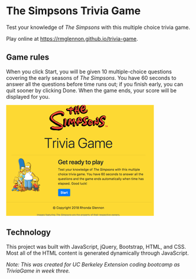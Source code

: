 # The Simpsons Trivia Game

Test your knowledge of _The Simpsons_ with this multiple choice trivia game.

Play online at https://rmglennon.github.io/trivia-game.

## Game rules

When you click Start, you will be given 10 multiple-choice questions covering the early seasons of _The Simpsons_. You have 60 seconds to answer all the questions before time runs out; if you finish early, you can quit sooner by clicking Done. When the game ends, your score will be displayed for you.

![Start page for trivia game](trivia-game-start-page.png)

## Technology

This project was built with JavaScript, jQuery, Bootstrap, HTML, and CSS. Most all of the HTML content is generated dynamically through JavaScript.

*Note: This was created for UC Berkeley Extension coding bootcamp as TriviaGame in week three.*
